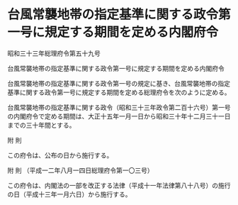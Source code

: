 # 台風常襲地帯の指定基準に関する政令第一号に規定する期間を定める内閣府令

昭和三十三年総理府令第五十九号

台風常襲地帯の指定基準に関する政令第一号に規定する期間を定める内閣府令

台風常襲地帯の指定基準に関する政令第一号の規定に基き、台風常襲地帯の指定基準に関する政令第一号に規定する期間を定める総理府令を次のように定める。

台風常襲地帯の指定基準に関する政令（昭和三十三年政令第二百十六号）第一号の内閣府令で定める期間は、大正十五年一月一日から昭和三十年十二月三十一日までの三十年間とする。

附 則

この府令は、公布の日から施行する。

附 則 （平成一二年八月一四日総理府令第一〇三号）

この府令は、内閣法の一部を改正する法律（平成十一年法律第八十八号）の施行の日（平成十三年一月六日）から施行する。
